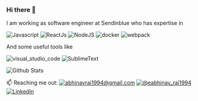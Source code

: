 ### Hi there 👋
I am working as software engineer at Sendinblue who has expertise in

![Javascript](https://aleen42.github.io/badges/src/javascript.svg)
![ReactJs](https://aleen42.github.io/badges/src/react.svg)
![NodeJS](https://aleen42.github.io/badges/src/node.svg)
![docker](https://aleen42.github.io/badges/src/docker.svg)
![webpack](https://aleen42.github.io/badges/src/webpack.svg)

And some useful tools like

![visual_studio_code](https://aleen42.github.io/badges/src/visual_studio_code.svg)
![SublimeText](https://aleen42.github.io/badges/src/sublime_text.svg)

![Github Stats](https://github-readme-stats.vercel.app/api?username=abhinavRai23&bg_color=30,e96443,904e95&title_color=fff&text_color=fff&show_icons=true&icon_color=fff)

📫 Reaching me out: 
[![abhinavrai1994@gmail.com](https://img.shields.io/badge/mail-D14836?style=for-the-badge&logo=gmail&logoColor=white)](mailto:abhinavrai1994@gmail.com) 
[![@eabhinav_rai1994](https://img.shields.io/badge/tweet-1DA1F2?style=for-the-badge&logo=twitter&logoColor=white)](https://twitter.com/abhinav_rai1994)
[![LinkedIn](https://img.shields.io/badge/linkedin-0077B5?style=for-the-badge&logo=linkedin&logoColor=white)](https://www.linkedin.com/in/abhinavrai23/)

<!--
**abhinavRai23/abhinavRai23** is a ✨ _special_ ✨ repository because its `README.md` (this file) appears on your GitHub profile.

Here are some ideas to get you started:

- 🔭 I’m currently working on ...
- 🌱 I’m currently learning ...
- 👯 I’m looking to collaborate on ...
- 🤔 I’m looking for help with ...
- 💬 Ask me about ...
- 📫 How to reach me: ...
- 😄 Pronouns: ...
- ⚡ Fun fact: ...
-->
